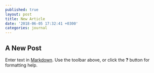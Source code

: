 ```yaml
---
published: true
layout: post
title: New Article
date: '2018-06-05 17:32:41 +0300'
categories: journal
---
```

## A New Post

Enter text in [Markdown](http://daringfireball.net/projects/markdown/). Use the toolbar above, or click the **?** button for formatting help.
